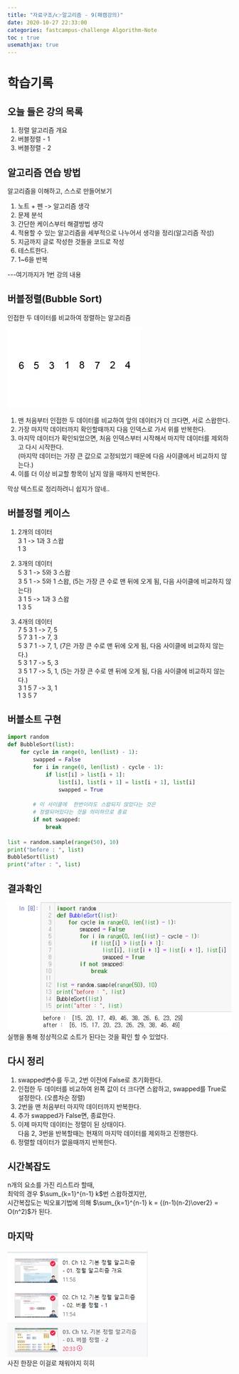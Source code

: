 ```yaml
---
title: "자료구조/👉알고리즘 - 9(패캠강의)"
date: 2020-10-27 22:33:00
categories: fastcampus-challenge Algorithm-Note
toc : true
usemathjax: true
---
```

# 학습기록
## 오늘 들은 강의 목록
1. 정렬 알고리즘 개요
2. 버블정렬 - 1
3. 버블정렬 - 2

## 알고리즘 연습 방법

알고리즘을 이해하고, 스스로 만들어보기

1. 노트 + 펜 -> 알고리즘 생각
2. 문제 분석
3. 간단한 케이스부터 해결방법 생각
4. 적용할 수 있는 알고리즘을 세부적으로 나누어서 생각을 정리(알고리즘 작성)
5. 지금까지 글로 작성한 것들을 코드로 작성
6. 테스트한다.
7. 1~6을 반복

---여기까지가 1번 강의 내용

## 버블정렬(Bubble Sort)

인접한 두 데이터를 비교하여 정렬하는 알고리즘  

![버블](/assets/images/fastchallenge/day9/Bubble-sort.gif)  

1. 맨 처음부터 인접한 두 데이터를 비교하여 앞의 데이터가 더 크다면, 서로 스왑한다.  
2. 가장 마지막 데이터까지 확인할때까지 다음 인덱스로 가서 위를 반복한다.  
3. 마지막 데이터가 확인되었으면, 처음 인덱스부터 시작해서 마지막 데이터를 제외하고 다시 시작한다.  
(마지막 데이터는 가장 큰 값으로 고정되었기 때문에 다음 사이클에서 비교하지 않는다.)  
4. 이를 더 이상 비교할 항목이 남지 않을 때까지 반복한다.  

막상 텍스트로 정리하려니 쉽지가 않네..

## 버블정렬 케이스

1. 2개의 데이터  
3 1 -> 1과 3 스왑  
1 3  

2. 3개의 데이터  
5 3 1 -> 5와 3 스왑  
3 5 1 -> 5와 1 스왑, (5는 가장 큰 수로 맨 뒤에 오게 됨, 다음 사이클에 비교하지 않는다)  
3 1 5 -> 1과 3 스왑  
1 3 5  

3. 4개의 데이터  
7 5 3 1 -> 7, 5  
5 7 3 1 -> 7, 3  
5 3 7 1 -> 7, 1, (7은 가장 큰 수로 맨 뒤에 오게 됨, 다음 사이클에 비교하지 않는다.)  
5 3 1 7 -> 5, 3  
3 5 1 7 -> 5, 1, (5는 가장 큰 수로 맨 뒤에 오게 됨, 다음 사이클에 비교하지 않는다.)  
3 1 5 7 -> 3, 1  
1 3 5 7  

## 버블소트 구현
```py
import random
def BubbleSort(list):
    for cycle in range(0, len(list) - 1):
        swapped = False
        for i in range(0, len(list) - cycle - 1):
            if list[i] > list[i + 1]:
                list[i], list[i + 1] = list[i + 1], list[i]
                swapped = True

        # 이 사이클에  한번이라도 스왑되지 않았다는 것은
        # 정렬되어있다는 것을 의미하므로 종료
        if not swapped:
            break

list = random.sample(range(50), 10)
print("before : ", list)
BubbleSort(list)
print("after : ", list)
```

## 결과확인
![결과](/assets/images/fastchallenge/day9/BubbleSortTest.PNG)  
실행을 통해 정상적으로 소트가 된다는 것을 확인 할 수 있었다.

## 다시 정리

1. swapped변수를 두고, 2번 이전에 False로 초기화한다.
2. 인접한 두 데이터를 비교하여 왼쪽 값이 더 크다면 스왑하고, swapped를 True로 설정한다. (오름차순 정렬)  
3. 2번을 맨 처음부터 마지막 데이터까지 반복한다.  
4. 추가 swapped가 False면, 종료한다.
5. 이제 마지막 데이터는 정렬이 된 상태이다.  
다음 2, 3번을 반복할때는 현재의 마지막 데이터를 제외하고 진행한다.
6. 정렬할 데이터가 없을때까지 반복한다.

## 시간복잡도

n개의 요소를 가진 리스트라 할때,  
최악의 경우 $\sum_{k=1}^{n-1} k$번 스왑하겠지만,  
시간복잡도는 빅오표기법에 의해 $\sum_{k=1}^{n-1} k = {(n-1)(n-2)\over2} = O(n^2)$가 된다.

## 마지막
![수강짤](/assets/images/fastchallenge/day9/수강인증.PNG)  
사진 한장은 이걸로 채워야지 히히